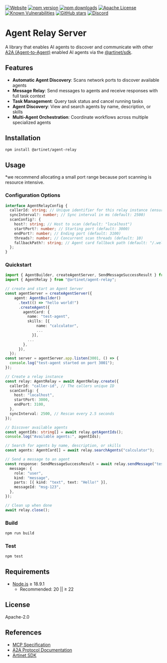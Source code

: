 [![Website](https://img.shields.io/badge/website-artinet.io-black)](https://artinet.io/)
[![npm version](https://img.shields.io/npm/v/@artinet/agent-relay.svg)](https://www.npmjs.com/package/@artinet/agent-relay)
[![npm downloads](https://img.shields.io/npm/dt/@artinet/agent-relay.svg)](https://www.npmjs.com/package/@artinet/agent-relay)
[![Apache License](https://img.shields.io/badge/License-Apache_2.0-blue.svg)](LICENSE)
[![Known Vulnerabilities](https://snyk.io/test/npm/@artinet/agent-relay/badge.svg)](https://snyk.io/test/npm/@artinet/agent-relay)
[![GitHub stars](https://img.shields.io/github/stars/the-artinet-project/agent-relay?style=social)](https://github.com/the-artinet-project/agent-relay/stargazers)
[![Discord](https://dcbadge.limes.pink/api/server/DaxzSchmmX?style=flat)](https://discord.gg/DaxzSchmmX)

# Agent Relay Server

A library that enables AI agents to discover and communicate with other [A2A (Agent-to-Agent)](https://github.com/a2aproject/A2A) enabled AI agents via the [@artinet/sdk](https://github.com/the-artinet-project/artinet-sdk).

## Features

- **Automatic Agent Discovery**: Scans network ports to discover available agents
- **Message Relay**: Send messages to agents and receive responses with full task context
- **Task Management**: Query task status and cancel running tasks
- **Agent Discovery**: View and search agents by name, description, or skills
- **Multi-Agent Orchestration**: Coordinate workflows across multiple specialized agents

## Installation

```bash
npm install @artinet/agent-relay
```

## Usage

\*we recommend allocating a small port range because port scanning is resource intensive.

### Configuration Options

```typescript
interface AgentRelayConfig {
  callerId: string; // Unique identifier for this relay instance (ensures the agent cannot call itself)
  syncInterval?: number; // Sync interval in ms (default: 2500)
  scanConfig?: {
    host?: string; // Host to scan (default: "localhost")
    startPort?: number; // Starting port (default: 3000)
    endPort?: number; // Ending port (default: 3100)
    threads?: number; // Concurrent scan threads (default: 10)
    fallbackPath?: string; // Agent card fallback path (default: "/.well-known/agent-card.json")
  };
}
```

### Quickstart

```typescript
import { AgentBuilder, createAgentServer, SendMessageSuccessResult } from "@artinet/sdk";
import { AgentRelay } from "@artinet/agent-relay";

// create and start an Agent Server
const agentServer = createAgentServer({
    agent: AgentBuilder()
      .text(() => "hello world!")
      .createAgent({
        agentCard: {
          name: "test-agent",
          skills: [{
              name: "calculator",
              ...
            }],
          ...
        },
      }),
  });
const server = agentServer.app.listen(3001, () => {
  console.log("test-agent started on port 3001");
});

// Create a relay instance
const relay: AgentRelay = await AgentRelay.create({
  callerId: "caller-id", // The callers unique ID
  scanConfig: {
    host: "localhost",
    startPort: 3000,
    endPort: 3100,
  },
  syncInterval: 2500, // Rescan every 2.5 seconds
});

// Discover available agents
const agentIds: string[] = await relay.getAgentIds();
console.log("Available agents:", agentIds);

// Search for agents by name, description, or skills
const agents: AgentCard[] = await relay.searchAgents("calculator");

// Send a message to an agent
const response: SendMessageSuccessResult = await relay.sendMessage("test-agent", {
  message: {
    role: "user",
    kind: "message",
    parts: [{ kind: "text", text: "Hello!" }],
    messageId: "msg-123",
  },
});

// Clean up when done
await relay.close();
```

### Build

```bash
npm run build
```

### Test

```bash
npm test
```

## Requirements

- [Node.js](https://nodejs.org/en/download) ≥ 18.9.1
  - Recommended: 20 || ≥ 22

## License

Apache-2.0

## References

- [MCP Specification](https://modelcontextprotocol.io)
- [A2A Protocol Documentation](https://artinet.io)
- [Artinet SDK](https://github.com/the-artinet-project/sdk)
